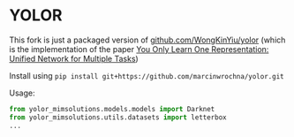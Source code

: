 # YOLOR
This fork is just a packaged version of [github.com/WongKinYiu/yolor](https://github.com/WongKinYiu/yolor) (which is the implementation of the paper [You Only Learn One Representation: Unified Network for Multiple Tasks](https://arxiv.org/abs/2105.04206))

Install using `pip install git+https://github.com/marcinwrochna/yolor.git`

Usage:
```python
from yolor_mimsolutions.models.models import Darknet
from yolor_mimsolutions.utils.datasets import letterbox 
...
```


